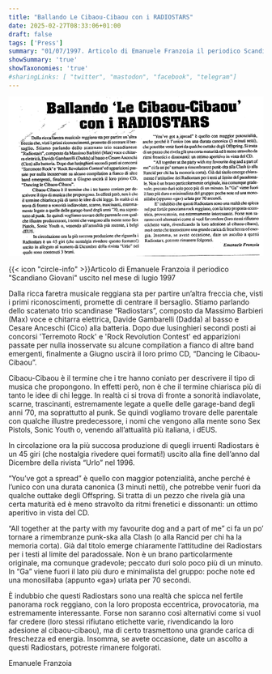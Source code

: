 ```yaml
---
title: "Ballando Le Cibaou-Cibaou con i RADIOSTARS"
date: 2025-02-27T08:33:06+01:00
draft: false
tags: ['Press']
summary: "01/07/1997. Articolo di Emanuele Franzoia il periodico Scandiano Giovani uscito nel mese di luglio 1997."
showSummary: 'true'
showTaxonomies: 'true'
#sharingLinks: [ "twitter", "mastodon", "facebook", "telegram"]
---
```

![Articolo](featured.png)

{{< icon "circle-info" >}}Articolo di Emanuele Franzoia il periodico "Scandiano Giovani" uscito nel mese di lugio 1997

Dalla ricca faretra musicale reggiana sta per partire un’altra freccia che, visti i primi riconoscimenti, promette di centrare il bersaglio. Stiamo parlando dello scatenato trio scandinase “Radiostars”, composto da Massimo Barbieri (Max) voce e chitarra elettrica, Davide Gambarelli (Dadda) al basso e Cesare Anceschi (Cico) alla batteria. Dopo due lusinghieri secondi posti ai concorsi 'Terremoto Rock' e 'Rock Revolution Contest' ed apparizioni passate per nulla inosservate su alcune compilation a fianco di altre band emergenti, finalmente a Giugno uscirà il loro primo CD, “Dancing le Cibaou-Cibaou”.

Cibaou-Cibaou è il termine che i tre hanno coniato per descrivere il tipo di musica che propongono. In effetti però, non è che il termine chiarisca più di tanto le idee di chi legge. In realtà ci si trova di fronte a sonorità indiavolate, scarne, trascinanti, estremamente legate a quelle delle garage-band degli anni ’70, ma soprattutto al punk. Se quindi vogliamo trovare delle parentale con qualche illustre predecessore, i nomi che vengono alla mente sono Sex Pistols, Sonic Youth o, venendo all’attualità più italiana, i dEUS.

In circolazione ora la più succosa produzione di quegli irruenti Radiostars è un 45 giri (che nostalgia rivedere quei formati!) uscito alla fine dell’anno dal Dicembre della rivista “Urlo” nel 1996.

“You’ve got a spread” è quello con maggior potenzialità, anche perché è l’unico con una durata canonica (3 minuti netti), che potrebbe venir fuori da qualche outtake degli Offspring. Si tratta di un pezzo che rivela già una certa maturità ed è meno stravolto da ritmi frenetici e dissonanti: un ottimo aperitivo in vista del CD.

“All together at the party with my favourite dog and a part of me” ci fa un po’ tornare a rimembranze punk-ska alla Clash (o alla Rancid per chi ha la memoria corta). Già dal titolo emerge chiaramente l’attitudine dei Radiostars per i testi al limite del paradossale. Non è un brano particolarmente originale, ma comunque gradevole; peccato duri solo poco più di un minuto. In “Ga” viene fuori il lato più duro e minimalista del gruppo: poche note ed una monosillaba (appunto «ga») urlata per 70 secondi.

È indubbio che questi Radiostars sono una realtà che spicca nel fertile panorama rock reggiano, con la loro proposta eccentrica, provocatoria, ma estremamente interessante. Forse non saranno così alternativi come si vuol far credere (loro stessi rifiutano etichette varie, rivendicando la loro adesione al cibaou-cibaou), ma di certo trasmettono una grande carica di freschezza ed energia. Insomma, se avete occasione, date un ascolto a questi Radiostars, potreste rimanere folgorati.

Emanuele Franzoia
